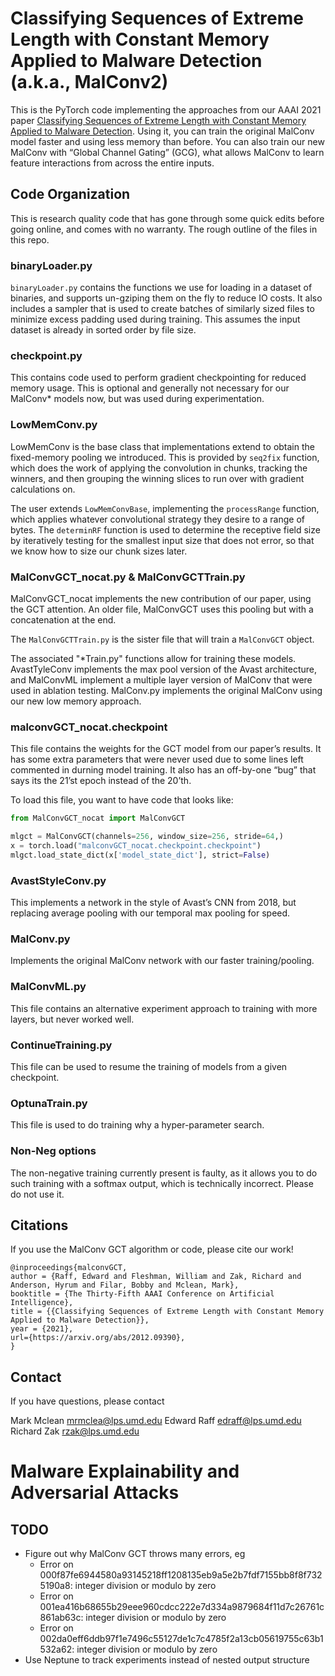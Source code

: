 # Classifying Sequences of Extreme Length with Constant Memory Applied to Malware Detection (a.k.a., MalConv2)

This is the PyTorch code implementing the approaches from our AAAI 2021 paper [Classifying Sequences of Extreme Length with Constant Memory Applied to Malware Detection](https://arxiv.org/abs/2012.09390). Using it, you can train the original MalConv model faster and using less memory 
than before. You can also train our new MalConv with “Global Channel Gating” (GCG), what allows MalConv to learn feature interactions from across the entire inputs. 

## Code Organization

This is research quality code that has gone through some quick edits before going online, and comes with no warranty. The rough outline of the files in this repo. 

### binaryLoader.py 

`binaryLoader.py` contains the functions we use for loading in a dataset of binaries, and supports un-gziping them on the fly to reduce IO costs. It also includes a sampler that is used to create batches of similarly sized files to minimize excess 
padding used during training. This assumes the input dataset is already in sorted order by file size. 

### checkpoint.py

This contains code used to perform gradient checkpointing for reduced memory usage. This is optional and generally not necessary for our MalConv* models now, but was used during experimentation. 

### LowMemConv.py 

LowMemConv is the base class that implementations extend to obtain the fixed-memory pooling we introduced. This is provided by `seq2fix` function, which does the work of applying the convolution in chunks, tracking the winners, and then grouping the 
winning slices to run over with gradient calculations on. 

The user extends `LowMemConvBase`, implementing the `processRange` function, which applies whatever convolutional strategy they desire to a range of bytes. The `determinRF` function is used to determine the receptive field size by iteratively testing 
for the smallest input size that does not error, so that we know how to size our chunk sizes later. 


### MalConvGCT_nocat.py & MalConvGCTTrain.py

MalConvGCT_nocat implements the new contribution of our paper, using the GCT attention. An older file, MalConvGCT uses this pooling but with a concatenation at the end. 

The `MalConvGCTTrain.py` is the sister file that will train a `MalConvGCT` object. 

The associated "*Train.py" functions allow for training these models. AvastTyleConv implements the max pool version of the Avast architecture, and MalConvML implement a multiple layer version of MalConv that were used in ablation testing. MalConv.py 
implements the original MalConv using our new low memory approach. 

### malconvGCT_nocat.checkpoint

This file contains the weights for the GCT model from our paper’s results. It has some extra parameters that were never used due to some lines left commented in durning model training. It also has an off-by-one “bug” that says its the 21’st epoch 
instead of the 20’th. 

To load this file, you want to have code that looks like:

```python
from MalConvGCT_nocat import MalConvGCT

mlgct = MalConvGCT(channels=256, window_size=256, stride=64,)
x = torch.load("malconvGCT_nocat.checkpoint.checkpoint")
mlgct.load_state_dict(x['model_state_dict'], strict=False)
```

### AvastStyleConv.py

This implements a network in the style of Avast’s CNN from 2018, but replacing average pooling with our temporal max pooling for speed. 

### MalConv.py

Implements the original MalConv network with our faster training/pooling. 


### MalConvML.py

This file contains an alternative experiment approach to training with more layers, but never worked well. 

### ContinueTraining.py

This file can be used to resume the training of models from a given checkpoint. 

### OptunaTrain.py 

This file is used to do training why a hyper-parameter search. 

### Non-Neg options

The non-negative training currently present is faulty, as it allows you to do such training with a softmax output, which is technically incorrect. Please do not use it. 


## Citations

If you use the MalConv GCT algorithm or code, please cite our work! 

```
@inproceedings{malconvGCT,
author = {Raff, Edward and Fleshman, William and Zak, Richard and Anderson, Hyrum and Filar, Bobby and Mclean, Mark},
booktitle = {The Thirty-Fifth AAAI Conference on Artificial Intelligence},
title = {{Classifying Sequences of Extreme Length with Constant Memory Applied to Malware Detection}},
year = {2021},
url={https://arxiv.org/abs/2012.09390},
}
```

## Contact 

If you have questions, please contact 

Mark Mclean <mrmclea@lps.umd.edu>
Edward Raff <edraff@lps.umd.edu>
Richard Zak <rzak@lps.umd.edu>

# Malware Explainability and Adversarial Attacks

## TODO

- Figure out why MalConv GCT throws many errors, eg
  - Error on 000f87fe6944580a93145218ff1208135eb9a5e2b7fdf7155bb8f8f7325190a8: integer division or modulo by zero
  - Error on 001ea416b68655b29eee960cdcc222e7d334a9879684f11d7c26761c861ab63c: integer division or modulo by zero
  - Error on 002da0eff6ddb97f1e7496c55127de1c7c4785f2a13cb05619755c63b1532a62: integer division or modulo by zero
- Use Neptune to track experiments instead of nested output structure

